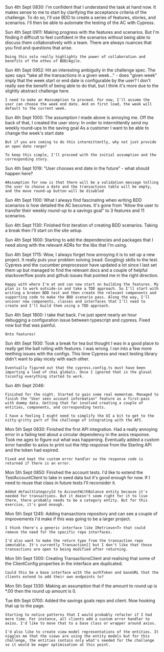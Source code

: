 Sun 4th Sept 0830: 
    I'm confident that I understand the task at hand now. It makes sense to me to start by clarifying the acceptance criteria of the challenge. To do so, I'll use BDD to create a series of features, stories, and scenarios. I'll then be able to automate the testing of the AC with Cypress. 

Sun 4th Sept 0911:
    Making progress with the features and scenarios. But I'm finding it difficult to feel confident in the scenarios without being able to discuss them collaboratively with a team. There are always nuances that you find and questions that arise. 

    Doing this solo really highlights the power of collaboration and benefits of the ethos of BDD/Agile. 

Sun 4th Sept 0952: 
    Hit an interesting ambiguity in the challenge spec. The spec says "take all the transactions in a given week..." - does "given week" imply that the week start or end date is configurable by the user? I don't really see the benefit of being able to do that, but I think it's more due to the slightly abstract challenge here. 

    I need to make an #assumption to proceed. For now, I'll assume the user can choose the week end date. And on first load, the week will default to the current week. 

Sun 4th Sept 1000: 
    The assumption I made above is annoying me. Off the back of that, I created the user story: 
        In order to intermittently send my weekly round-ups to the saving goal
        As a customer
        I want to be able to change the week's start date

    But if you are coming to do this intermittently, why not just provide an open date range? 

    To keep this simple, I'll proceed with the initial assumption and the corresponding story. 

Sun 4th Sept 1019: 
    "User chooses end date in the future" - what should happen here? 

    #Assumption for now is that there will be a validation message telling the user to choose a date and the transactions table will be empty, and the move round-up button will be disabled

Sun 4th Sept 1100:
    What I always find fascinating when writing BDD scenarios is how detailed the AC becomes. It's gone from "Allow the user to transfer their weekly round-up to a savings goal" to 3 features and 11 scenarios. 

Sun 4th Sept 1130:
    Finished first iteration of creating BDD scenarios. Taking a break then I'll start on the site setup. 

Sun 4th Sept 1600: 
    Starting to add the dependencies and packages that I need along with the relevant ADRs for the libs that I'm using. 

Sun 4th Sept 1715: 
    Wow, I always forget how annoying it is to set up a new project. It really puts your problem solving (read: Googling) skills to the test. Cypress and the cucumber preprocessor have updated a lot since I last set them up but managed to find the relevant docs and a couple of helpful stackoverflow posts and github issues that pointed me in the right direction. 

    Happy with where I'm at and can now start on building the features. My plan is to work outside-in and take a TDD approach. So I'll start with writing a broken BDD test and then create the relevant components and supporting code to make the BDD scenario pass. Along the way, I'll uncover new components, classes and interfaces that I'll need to create and I'll build them using a TDD approach. 

Sun 4th Sept 1800: 
    I take that back. I've just spent nearly an hour debugging a configuration issue between typescript and cypress. Fixed now but that was painful. 

    Onto features!

Sun 4th Sept 1930: 
    Took a break for tea but thought I was in a good place to really get the ball rolling with features. I was wrong. I ran into a few more teething issues with the configs. This time Cypress and react testing library didn't want to play nicely with each other. 

    Eventually figured out that the cypress.config.ts must have been importing a load of chai globals. Once I ignored that in the gloval tsconfig everything started to work. 

Sun 4th Sept 2046:

    Finished for the night. Started to gain some real momentum. Managed to finish the "User sees account information" feature as a first-pass with dummy data. Getting that far involved creating a couple of entities, components, and corresponding tests. 

    I have a feeling I might need to simplify the UI a bit to get to the nitty-gritty part of the challenge of integrating with the API. 


Mon 5th Sept 0830:
    Finished the first API integration. Had a really annoying error in a failing test about a circular dependency in the axios response. Took me ages to figure out what was happening. Eventually added a custom error handler to axios to print out the http response from the Starling API and the token had expired. 

    Fixed and kept the custom error handler so the response code is returned if there is an error.  

Mon 5th Sept 0850:
    Finished the account tests. I'd like to extend the TestAccountClient to take in seed data but it's good enough for now. If I need to reuse that class in future tests I'll reconsider it. 

    Added defaultCategoryId to AccountWithBalance entity because it's needed for transactions. But it doesn't seem right for it to live there, there probably needs to be a category entity. But for this exercise, it's good enough. 

Mon 5th Sept 1245: 
    Adding transactions repository and can see a couple of improvements I'd make if this was going to be a larger project. 

    I think there's a generic interface like IRetrieve<T> that could remove the need for the specific repo interfaces. 

    I'd also want to make the return type from the transaction repo immutable. It's currently Transaction[] but I don't like that those transactions are open to being modified after returning.

Mon 5th Sept 1300: 
    Creating TransactionsClient and realising that some of the ClientConfig properties in the interface are duplicated. 
    
    Could this be a base interface with the authToken and baseURL that the clients extend to add their own endpoints to? 

Mon 5th Sept 1330:
    Making an assumption that if the amount to round up is *.00 then the round up amount is 0. 


Tue 6th Sept 0700:
    Added the savings goals repo and client. Now hooking that up to the page. 

    Starting to notice patterns that I would probably refactor if I had more time. For instance, all clients add a custom error handler to axios. I'd like to move that to a base class or wrapper around axios.

    I'd also like to create view model representations of the entities. It niggles me that the views are using the entity models but for this challenge, the entities contain only what's needed for the challenge so it would be eager optimisation at this point. 